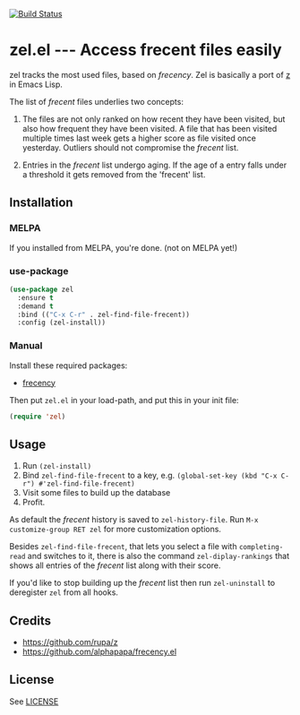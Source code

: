 [![Build Status](https://travis-ci.org/rudolfochrist/zel.svg?branch=master)](https://travis-ci.org/rudolfochrist/zel)
# zel.el --- Access frecent files easily

zel tracks the most used files, based on _frecency_.  Zel is basically
a port of [z](https://github.com/rupa/z) in Emacs Lisp.

The list of _frecent_ files underlies two concepts:

1. The files are not only ranked on how recent they have been visited,
   but also how frequent they have been visited.  A file that has been
   visited multiple times last week gets a higher score as file
   visited once yesterday.  Outliers should not compromise the
   _frecent_ list.

2. Entries in the _frecent_ list undergo aging.  If the age of a entry
   falls under a threshold it gets removed from the 'frecent' list.

## Installation

### MELPA

If you installed from MELPA, you're done. (not on MELPA yet!)

###  use-package

```lisp
(use-package zel
  :ensure t
  :demand t
  :bind (("C-x C-r" . zel-find-file-frecent))
  :config (zel-install))
```

### Manual

Install these required packages:

- [frecency](https://github.com/alphapapa/frecency.el)

Then put `zel.el` in your load-path, and put this in your init
file:

```lisp
(require 'zel)
```

## Usage

1. Run `(zel-install)`
2. Bind `zel-find-file-frecent` to a key,
   e.g. `(global-set-key (kbd "C-x C-r") #'zel-find-file-frecent)`
3. Visit some files to build up the database
4. Profit.

As default the _frecent_ history is saved to `zel-history-file`.
Run `M-x customize-group RET zel` for more customization options.

Besides `zel-find-file-frecent`, that lets you select a file with
`completing-read` and switches to it, there is also the command
`zel-diplay-rankings` that shows all entries of the _frecent_ list
along with their score.

If you'd like to stop building up the _frecent_ list then run
`zel-uninstall` to deregister `zel` from all hooks.

## Credits

- https://github.com/rupa/z
- https://github.com/alphapapa/frecency.el

## License

See [LICENSE](LICENSE)
